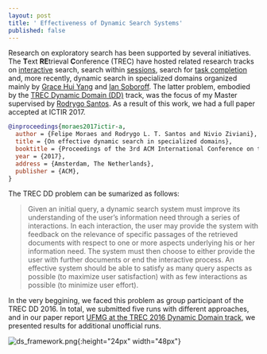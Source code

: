 ```yaml
---
layout: post
title: ' Effectiveness of Dynamic Search Systems'
published: false
---
```


Research on exploratory search has been supported by several initiatives. The **T**ext **RE**trieval **C**onference (TREC) have hosted related research tracks on [interactive](http://trec.nist.gov/data/interactive.html) search, search within [sessions](http://trec.nist.gov/data/session.html), search for [task completion](http://trec.nist.gov/data/tasks.html) and, more recently, dynamic search in specialized domains organized mainly by [Grace Hui Yang](http://infosense.cs.georgetown.edu/grace/) and [Ian Soboroff](https://www.nist.gov/people/ian-soboroff).  The latter problem, embodied by the [TREC Dynamic Domain (DD)](http://trec-dd.org/) track, was the focus of my Master supervised by [Rodrygo Santos](http://homepages.dcc.ufmg.br/~rodrygo/). As a result of this work, we had a full paper accepted at ICTIR 2017.

```bibtex
@inproceedings{moraes2017ictir-a,
  author = {Felipe Moraes and Rodrygo L. T. Santos and Nivio Ziviani},
  title = {On effective dynamic search in specialized domains},
  booktitle = {Proceedings of the 3rd ACM International Conference on the Theory of Information Retrieval},
  year = {2017},
  address = {Amsterdam, The Netherlands},
  publisher = {ACM},
}
```

The TREC DD problem can be sumarized as follows: 
> Given an initial query, a dynamic search system must improve its understanding of the user’s information need through a series of interactions. In each interaction, the user may provide the system with feedback on the relevance of specific passages of the retrieved documents with respect to one or more aspects underlying his or her information need. The system must then choose to either provide the user with further documents or end the interactive process. An effective system should be able to satisfy as many query aspects as possible (to maximize user satisfaction) with as few interactions as possible (to minimize user effort). 

In the very beggining, we faced this problem as group participant of the TREC DD 2016. In total, we submitted five runs with different approaches, and in our paper report [UFMG at the TREC 2016 Dynamic Domain track](http://trec.nist.gov/pubs/trec25/papers/ufmg-DD.pdf), we presented results for additional unofficial runs.



![ds_framework.png]({{site.baseurl}}/img/ds_framework.png){:height="24px" width="48px"}

## 
